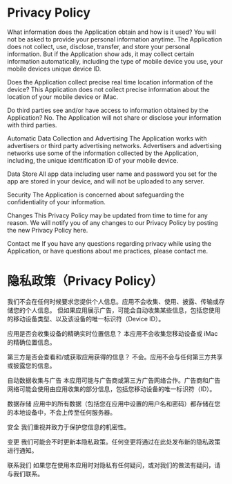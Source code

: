 # Privacy Policy
What information does the Application obtain and how is it used?
You will not be asked to provide your personal information anytime. The Application does not collect, use, disclose, transfer, and store your personal information. But if the Application show ads, it may collect certain information automatically, including the type of mobile device you use, your mobile devices unique device ID. 

Does the Application collect precise real time location information of the device?
This Application does not collect precise information about the location of your mobile device or iMac. 

Do third parties see and/or have access to information obtained by the Application?
No. The Application will not share or disclose your information with third parties.

Automatic Data Collection and Advertising
The Application works with advertisers or third party advertising networks. Advertisers and advertising networks use some of the information collected by the Application, including, the unique identification ID of your mobile device.

Data Store
All app data including user name and password you set for the app are stored in your device, and will not be uploaded to any server.

Security
The Application is concerned about safeguarding the confidentiality of your information.

Changes
This Privacy Policy may be updated from time to time for any reason. We will notify you of any changes to our Privacy Policy by posting the new Privacy Policy here.

Contact me
If you have any questions regarding privacy while using the Application, or have questions about me practices, please contact me.

# 隐私政策（Privacy Policy）

我们不会在任何时候要求您提供个人信息。应用不会收集、使用、披露、传输或存储您的个人信息。
但如果应用展示广告，可能会自动收集某些信息，包括您使用的移动设备类型、以及该设备的唯一标识符（Device ID）。

应用是否会收集设备的精确实时位置信息？
本应用不会收集您移动设备或 iMac 的精确位置信息。

第三方是否会查看和/或获取应用获得的信息？
不会。应用不会与任何第三方共享或披露您的信息。

自动数据收集与广告
本应用可能与广告商或第三方广告网络合作。广告商和广告网络可能会使用由应用收集的部分信息，包括您移动设备的唯一标识符（ID）。

数据存储
应用中的所有数据（包括您在应用中设置的用户名和密码）都存储在您的本地设备中，不会上传至任何服务器。

安全
我们重视并致力于保护您信息的机密性。

变更
我们可能会不时更新本隐私政策。任何变更将通过在此处发布新的隐私政策进行通知。

联系我们
如果您在使用本应用时对隐私有任何疑问，或对我们的做法有疑问，请与我们联系。
